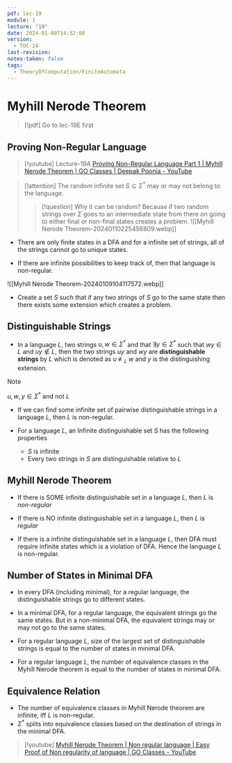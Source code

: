 ```yaml
---
pdf: lec-19
module: 1
lecture: "19"
date: 2024-01-08T14:32:00
version:
  - TOC-24
last-revision: 
notes-taken: false
tags:
  - TheoryOfComputation/FiniteAutomata
---
```

# Myhill Nerode Theorem

> [!pdf] Go to lec-19E first

## Proving Non-Regular Language
> [!youtube] Lecture-19A
> [Proving Non-Regular Language Part 1 | Myhill Nerode Theorem | GO Classes | Deepak Poonia - YouTube](https://www.youtube.com/watch?v=OYVR64fulL4)

> [!attention] 
> The random infinite set $S \subseteq \Sigma^\ast$ may or may not belong to the language.
>> [!question] Why it can be random?
>> Because if two random strings over $\Sigma$ goes to an intermediate state from there on going to either final or non-final states creates a problem.
>> ![[Myhill Nerode Theorem-20240110225456809.webp]]

- There are only finite states in a DFA and for a infinite set of strings, all of the strings cannot go to unique states.

- If there are infinite possibilities to keep track of, then that language is non-regular.

![[Myhill Nerode Theorem-20240109104117572.webp]]

- Create a set $S$ such that if any two strings of $S$ go to the same state then there exists some extension which creates a problem.

## Distinguishable Strings
- In a language $L$, two strings $u, w \in \Sigma^\ast$ and that $\exists y \in \Sigma^\ast$ such that $wy \in L$ and $uy \not\in L$, then the two strings $uy$ and $wy$ are **distinguishable strings** by $L$ which is denoted as $u \;\not\equiv_L \; w$ and $y$ is the distinguishing extension.

> [!NOTE] 
> $u, w, y \in \Sigma^\ast$ and not $L$

- If we can find some infinite set of pairwise distinguishable strings in a language $L$, then $L$ is non-regular.

- For a language $L$, an Infinite distinguishable set $S$ has the following properties
	- $S$ is infinite
	- Every two strings in $S$ are distinguishable relative to $L$

## Myhill Nerode Theorem
- If there is SOME infinite distinguishable set in a language $L$, then $L$ is *non-regular*
- If there is NO infinite distinguishable set in a language $L$, then $L$ is *regular*

- If there is a infinite distinguishable set in a language $L$, then DFA must require infinite states which is a violation of DFA. Hence the language $L$ is non-regular.

## Number of States in Minimal DFA

- In every DFA (including minimal), for a regular language, the distinguishable strings go to different states.
- In a minimal DFA, for a regular language, the equivalent strings go the same states. But in a non-minimal DFA, the equivalent strings may or may not go to the same states.

- For a regular language $L$, size of the largest set of distinguishable strings is equal to the number of states in minimal DFA. 
- For a regular language $L$, the number of equivalence classes in the Myhill Nerode theorem is equal to the number of states in minimal DFA.

## Equivalence Relation
- The number of equivalence classes in Myhill Nerode theorem are infinite, iff $L$ is non-regular.
- $\Sigma^\ast$ splits into equivalence classes based on the destination of strings in the minimal DFA.


> [!youtube] 
> [Myhill Nerode Theorem | Non regular language | Easy Proof of Non regularity of language | GO Classes - YouTube](https://www.youtube.com/watch?v=cdqRmustm4g)
